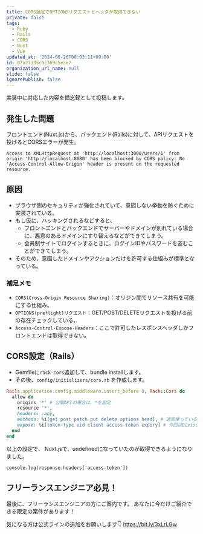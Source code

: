 ```yaml
---
title: CORS設定でOPTIONSリクエストとヘッダが取得できない
private: false
tags:
  - Ruby
  - Rails
  - CORS
  - Nuxt
  - Vue
updated_at: '2024-06-26T00:03:11+09:00'
id: 07a27335cac369c5e3e7
organization_url_name: null
slide: false
ignorePublish: false
---
```


実装中に対応した内容を備忘録として投稿します。

## 発生した問題

フロントエンド(Nuxt.js)から、バックエンド(Rails)に対して、APIリクエストを投げるとCORSエラーが発生。
```
Access to XMLHttpRequest at 'http://localhost:3000/users/1' from origin 'http://localhost:8080' has been blocked by CORS policy: No 'Access-Control-Allow-Origin' header is present on the requested resource.
```
## 原因

- ブラウザ側のセキュリティが強化されていて、意図しない挙動を防ぐために実装されている。
- もし仮に、ハッキングされるなどすると、
  - フロントエンドとバックエンドでサーバーやドメインが別れている場合に、悪意のあるドメインにすり替えるなどができてしまう。
  - 会員制サイトでログインするときに、ログインIDやパスワードを盗むことができてしまう。
- そのため、意図したドメインやアクションだけを許可する仕組みが標準となっている。

### 補足メモ

- `CORS(Cross-Origin Resource Sharing)`：オリジン間でリソース共有を可能にする仕組み。
- `OPTIONS(preflight)リクエスト`：GET/POST/DELETEリクエストを投げる前の存在チェックしている。
- `Access-Control-Expose-Headers`：ここで許可したレスポンスヘッダしかフロントエンドは取得できない。

## CORS設定（Rails）

- Gemfileに`rack-cors`追加して、bundle installします。
- その後、`config/initializers/cors.rb` を作成します。

```ruby:config/initializers/cors.rb
Rails.application.config.middleware.insert_before 0, Rack::Cors do
  allow do
    origins '*' # 公開APIの場合は、*を設定
    resource '*', 
    headers: :any,
    methods: %i[get post patch put delete options head], # 通常使っている「get post patch put delete」以外に、「options head」も設定
    expose: %i[token-type uid client access-token expiry] # 今回はDevise Token Authで使う「uid client access-token expiry」を設定
  end
end
```

以上の設定で、
Nuxt.jsで、undefinedになっていたのが取得できるようになりました。

```
console.log(response.headers['access-token'])
```

## フリーランスエンジニア必見！

最後に、フリーランスエンジニアの方にご案内です。
あなたに今だけご紹介できる限定の案件があります！

気になる方は公式ラインの追加をお願いします👇
https://bit.ly/3xLrLGw
